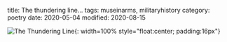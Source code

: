title: The thundering line...
tags: museinarms, militaryhistory
category: poetry
date: 2020-05-04
modified: 2020-08-15

![The Thundering Line]({static}/images/thethunderingline.png){: width=100% style="float:center; padding:16px"}    
